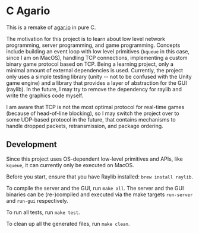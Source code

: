 # C Agario

This is a remake of [agar.io](agar.io) in pure C.

The motivation for this project is to learn about low level network
programming, server programming, and game programming. Concepts include
building an event loop with low level primitives (`kqueue` in this case, since
I am on MacOS), handling TCP connections, implementing a custom binary game
protocol based on TCP. Being a learning project, only a minimal amount of
external dependencies is used. Currently, the project only uses a simple
testing library (unity -- not to be confused with the Unity game engine) and a
library that provides a layer of abstraction for the GUI (raylib). In the
future, I may try to remove the dependency for raylib and write the graphics
code myself.

I am aware that TCP is not the most optimal protocol for real-time games
(because of head-of-line blocking), so I may switch the project over to some
UDP-based protocol in the future, that contains mechanisms to handle dropped
packets, retransmission, and package ordering.

## Development

Since this project uses OS-dependent low-level primitives and APIs, like
`kqueue`, it can currently only be executed on MacOS.

Before you start, ensure that you have Raylib installed: `brew install raylib`.

To compile the server and the GUI, run `make all`. The server and the GUI
binaries can be (re-)compiled and executed via the make targets `run-server`
and `run-gui` respectively.

To run all tests, run `make test`.

To clean up all the generated files, run `make clean`.
